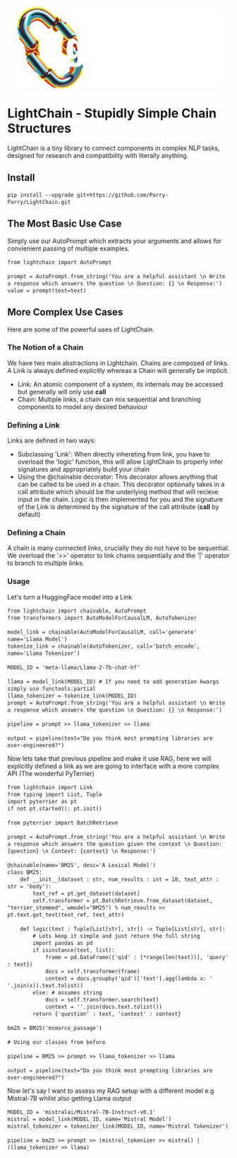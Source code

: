 <p align="center">
  <img align="center" src="docs/img/chain_white.png" width="460px" />
</p>
<p align="left">

# LightChain - Stupidly Simple Chain Structures

LightChain is a tiny library to connect components in complex NLP tasks, designed for research and compatibility with literally anything.

## Install
```
pip install --upgrade git+https://github.com/Parry-Parry/LightChain.git
```

## The Most Basic Use Case

Simply use our AutoPrompt which extracts your arguments and allows for convienient passing of multiple examples.

```
from lightchain import AutoPrompt

prompt = AutoPrompt.from_string('You are a helpful assistant \n Write a response which answers the question \n Question: {} \n Response:')
value = prompt(text=text)
```

## More Complex Use Cases

Here are some of the powerful uses of LightChain. 

### The Notion of a Chain

We have two main abstractions in Lightchain. Chains are composed of links. A Link is always defined explicitly whereas a Chain will generally be implicit.

* Link: An atomic component of a system, its internals may be accessed but generally will only use __call__
* Chain: Multiple links, a chain can mix sequential and branching components to model any desired behaviour

### Defining a Link

Links are defined in two ways:
* Subclassing 'Link': When directly inhereting from link, you have to overload the 'logic' function, this will allow LightChain to properly infer signatures and appropriately build your chain
* Using the @chainable decorator: This decorator allows anything that can be called to be used in a chain. This decorator optionally takes in a call attribute which should be the underlying method that will recieve input in the chain. Logic is then implemented for you and the signature of the Link is determined by the signature of the call attribute (__call__ by default)

### Defining a Chain

A chain is many connected links, crucially they do not have to be sequential. We overload the '>>' operator to link chains sequentially and the '|' operator to branch to multiple links.

### Usage

Let's turn a HuggingFace model into a Link

```
from lightchain import chainable, AutoPrompt
from transformers import AutoModelForCausalLM, AutoTokenizer

model_link = chainable(AutoModelForCausalLM, call='generate' name='Llama Model')
tokenize_link = chainable(AutoTokenizer, call='batch_encode', name='Llama Tokenizer')

MODEL_ID = 'meta-llama/Llama-2-7b-chat-hf'

llama = model_link(MODEL_ID) # If you need to add generation kwargs simply use functools.partial
llama_tokenizer = tokenize_link(MODEL_ID)
prompt = AutoPrompt.from_string('You are a helpful assistant \n Write a response which answers the question \n Question: {} \n Response:')

pipeline = prompt >> llama_tokenizer >> llama

output = pipeline(text="Do you think most prompting libraries are over-engineered?")
```

Now lets take that previous pipeline and make it use RAG, here we will explicitly defined a link as we are going to interface with a more complex API (The wonderful PyTerrier)

```
from lightchain import Link
from typing import List, Tuple
import pyterrier as pt
if not pt.started(): pt.init()

from pyterrier import BatchRetrieve

prompt = AutoPrompt.from_string('You are a helpful assistant \n Write a response which answers the question given the context \n Question: {question} \n Context: {context} \n Response:')

@chainable(name='BM25', desc='A Lexical Model')
class BM25:
    def __init__(dataset : str, num_results : int = 10, text_attr : str = 'body'):
        text_ref = pt.get_dataset(dataset)
        self.transformer = pt.BatchRetrieve.from_dataset(dataset, "terrier_stemmed", wmodel="BM25") % num_results >> pt.text.get_text(text_ref, text_attr)

    def logic(text : Tuple[List[str], str]) -> Tuple[List[str], str]:
        # Lets keep it simple and just return the full string
        import pandas as pd
        if isinstance(text, list):
            frame = pd.DataFrame({'qid' : [*range(len(text))], 'query' : text})
            docs = self.transformer(frame)
            context = docs.groupby('qid')['text'].agg(lambda x: ' '.join(x)).text.tolist()
        else: # assumes string
            docs = self.transformer.search(text)
            context = ''.join(docs.text.tolist())
        return {'question' : text, 'context' : context}

bm25 = BM25('msmarco_passage')

# Using our classes from before

pipeline = BM25 >> prompt >> llama_tokenizer >> llama

output = pipeline(text="Do you think most prompting libraries are over-engineered?")
```

Now let's say I want to assess my RAG setup with a different model e.g Mistral-7B whilst also getting Llama output

```
MODEL_ID = 'mistralai/Mistral-7B-Instruct-v0.1'
mistral = model_link(MODEL_ID, name='Mistral Model')
mistral_tokenizer = tokenizer_link(MODEL_ID, name='Mistral Tokenizer')

pipeline = bm25 >> prompt >> (mistral_tokenizer >> mistral) | (llama_tokenizer >> llama) 
```
